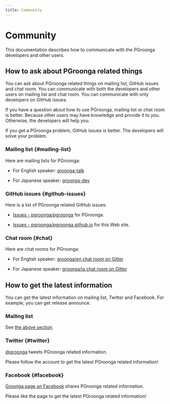 ```yaml
---
title: Community
---
```


# Community

This documentation describes how to communicate with the PGroonga developers and other users.

## How to ask about PGroonga related things

You can ask about PGroonga related things on mailing list, GitHub issues and chat room. You can communicate with both the developers and other users on mailing list and chat room. You can communicate with only developers on GitHub issues.

If you have a question about how to use PGroonga, mailing list or chat room is better. Because other users may have knowledge and provide it to you. Otherwise, the developers will help you.

If you get a PGroonga problem, GitHub issues is better. The developers will solve your problem.

### Mailing list {#mailing-list}

Here are mailing lists for PGroonga:

  * For English speaker: [groonga-talk](https://lists.sourceforge.net/lists/listinfo/groonga-talk)

  * For Japanese speaker: [groonga-dev](http://lists.osdn.me/mailman/listinfo/groonga-dev)

### GitHub issues {#github-issues}

Here is a list of PGroonga related GitHub issues:

  * [Issues - pgroonga/pgroonga](https://github.com/pgroonga/pgroonga/issues) for PGroonga.

  * [Issues - pgroonga/pgroonga.github.io](https://github.com/pgroonga/pgroonga.github.io/issues) for this Web site.

### Chat room {#chat}

Here are chat rooms for PGroonga:

  * For English speaker: [groonga/en chat room on Gitter](https://gitter.im/groonga/en)

  * For Japanese speaker: [groonga/ja chat room on Gitter](https://gitter.im/groonga/ja)

## How to get the latest information

You can get the latest information on mailing list, Twitter and Facebook. For example, you can get release announce.

### Mailing list

See [the above section](#mailing-list).

### Twitter {#twitter}

[@groonga](https://twitter.com/groonga/) tweets PGroonga related information.

Please follow the account to get the latest PGroonga related information!

### Facebook {#facebook}

[Groonga page on Facebook](http://www.facebook.com/groonga) shares PGroonga related information.

Please like the page to get the latest PGroonga related information!
